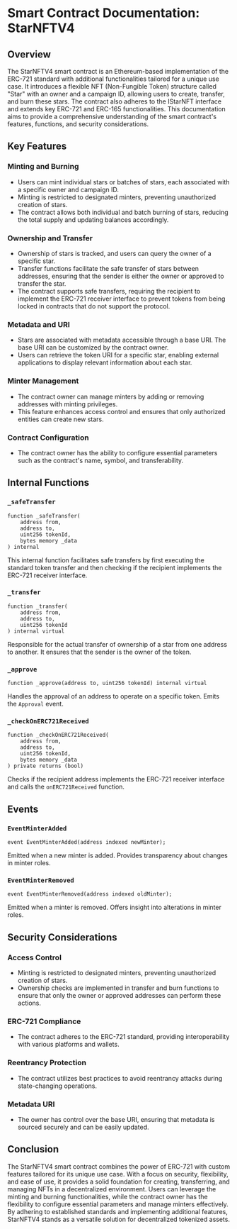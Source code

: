 # Smart Contract Documentation: StarNFTV4

## Overview

The StarNFTV4 smart contract is an Ethereum-based implementation of the ERC-721 standard with additional functionalities tailored for a unique use case. It introduces a flexible NFT (Non-Fungible Token) structure called "Star" with an owner and a campaign ID, allowing users to create, transfer, and burn these stars. The contract also adheres to the IStarNFT interface and extends key ERC-721 and ERC-165 functionalities. This documentation aims to provide a comprehensive understanding of the smart contract's features, functions, and security considerations.

## Key Features

### Minting and Burning
- Users can mint individual stars or batches of stars, each associated with a specific owner and campaign ID.
- Minting is restricted to designated minters, preventing unauthorized creation of stars.
- The contract allows both individual and batch burning of stars, reducing the total supply and updating balances accordingly.

### Ownership and Transfer
- Ownership of stars is tracked, and users can query the owner of a specific star.
- Transfer functions facilitate the safe transfer of stars between addresses, ensuring that the sender is either the owner or approved to transfer the star.
- The contract supports safe transfers, requiring the recipient to implement the ERC-721 receiver interface to prevent tokens from being locked in contracts that do not support the protocol.

### Metadata and URI
- Stars are associated with metadata accessible through a base URI. The base URI can be customized by the contract owner.
- Users can retrieve the token URI for a specific star, enabling external applications to display relevant information about each star.

### Minter Management
- The contract owner can manage minters by adding or removing addresses with minting privileges.
- This feature enhances access control and ensures that only authorized entities can create new stars.

### Contract Configuration
- The contract owner has the ability to configure essential parameters such as the contract's name, symbol, and transferability.

## Internal Functions

### `_safeTransfer`
```solidity
function _safeTransfer(
    address from,
    address to,
    uint256 tokenId,
    bytes memory _data
) internal
```
This internal function facilitates safe transfers by first executing the standard token transfer and then checking if the recipient implements the ERC-721 receiver interface.

### `_transfer`
```solidity
function _transfer(
    address from,
    address to,
    uint256 tokenId
) internal virtual
```
Responsible for the actual transfer of ownership of a star from one address to another. It ensures that the sender is the owner of the token.

### `_approve`
```solidity
function _approve(address to, uint256 tokenId) internal virtual
```
Handles the approval of an address to operate on a specific token. Emits the `Approval` event.

### `_checkOnERC721Received`
```solidity
function _checkOnERC721Received(
    address from,
    address to,
    uint256 tokenId,
    bytes memory _data
) private returns (bool)
```
Checks if the recipient address implements the ERC-721 receiver interface and calls the `onERC721Received` function.

## Events

### `EventMinterAdded`
```solidity
event EventMinterAdded(address indexed newMinter);
```
Emitted when a new minter is added. Provides transparency about changes in minter roles.

### `EventMinterRemoved`
```solidity
event EventMinterRemoved(address indexed oldMinter);
```
Emitted when a minter is removed. Offers insight into alterations in minter roles.

## Security Considerations

### Access Control
- Minting is restricted to designated minters, preventing unauthorized creation of stars.
- Ownership checks are implemented in transfer and burn functions to ensure that only the owner or approved addresses can perform these actions.

### ERC-721 Compliance
- The contract adheres to the ERC-721 standard, providing interoperability with various platforms and wallets.

### Reentrancy Protection
- The contract utilizes best practices to avoid reentrancy attacks during state-changing operations.

### Metadata URI
- The owner has control over the base URI, ensuring that metadata is sourced securely and can be easily updated.

## Conclusion

The StarNFTV4 smart contract combines the power of ERC-721 with custom features tailored for its unique use case. With a focus on security, flexibility, and ease of use, it provides a solid foundation for creating, transferring, and managing NFTs in a decentralized environment. Users can leverage the minting and burning functionalities, while the contract owner has the flexibility to configure essential parameters and manage minters effectively. By adhering to established standards and implementing additional features, StarNFTV4 stands as a versatile solution for decentralized tokenized assets.
